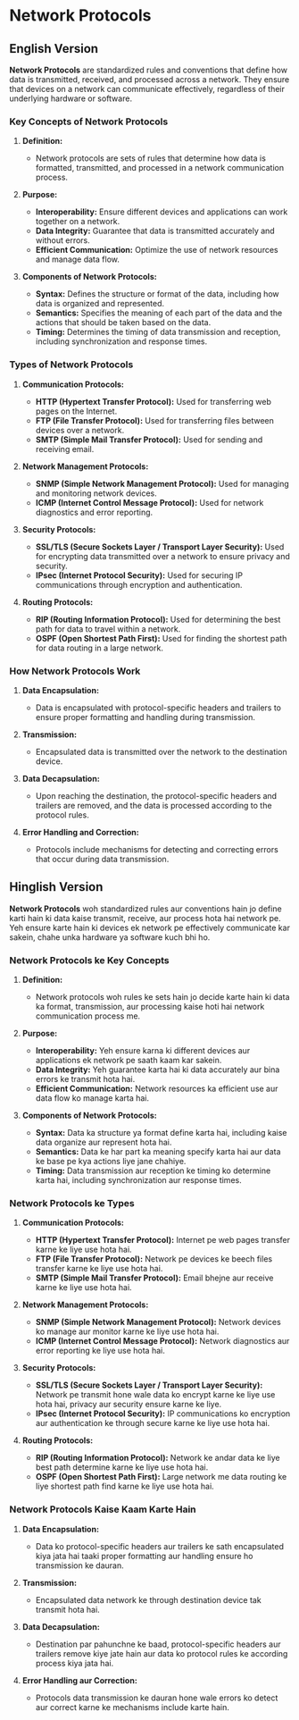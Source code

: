 # Network Protocols

## English Version

**Network Protocols** are standardized rules and conventions that define how data is transmitted, received, and processed across a network. They ensure that devices on a network can communicate effectively, regardless of their underlying hardware or software.

### Key Concepts of Network Protocols

1. **Definition:**
   - Network protocols are sets of rules that determine how data is formatted, transmitted, and processed in a network communication process.

2. **Purpose:**
   - **Interoperability:** Ensure different devices and applications can work together on a network.
   - **Data Integrity:** Guarantee that data is transmitted accurately and without errors.
   - **Efficient Communication:** Optimize the use of network resources and manage data flow.

3. **Components of Network Protocols:**
   - **Syntax:** Defines the structure or format of the data, including how data is organized and represented.
   - **Semantics:** Specifies the meaning of each part of the data and the actions that should be taken based on the data.
   - **Timing:** Determines the timing of data transmission and reception, including synchronization and response times.

### Types of Network Protocols

1. **Communication Protocols:**
   - **HTTP (Hypertext Transfer Protocol):** Used for transferring web pages on the Internet.
   - **FTP (File Transfer Protocol):** Used for transferring files between devices over a network.
   - **SMTP (Simple Mail Transfer Protocol):** Used for sending and receiving email.

2. **Network Management Protocols:**
   - **SNMP (Simple Network Management Protocol):** Used for managing and monitoring network devices.
   - **ICMP (Internet Control Message Protocol):** Used for network diagnostics and error reporting.

3. **Security Protocols:**
   - **SSL/TLS (Secure Sockets Layer / Transport Layer Security):** Used for encrypting data transmitted over a network to ensure privacy and security.
   - **IPsec (Internet Protocol Security):** Used for securing IP communications through encryption and authentication.

4. **Routing Protocols:**
   - **RIP (Routing Information Protocol):** Used for determining the best path for data to travel within a network.
   - **OSPF (Open Shortest Path First):** Used for finding the shortest path for data routing in a large network.

### How Network Protocols Work

1. **Data Encapsulation:**
   - Data is encapsulated with protocol-specific headers and trailers to ensure proper formatting and handling during transmission.

2. **Transmission:**
   - Encapsulated data is transmitted over the network to the destination device.

3. **Data Decapsulation:**
   - Upon reaching the destination, the protocol-specific headers and trailers are removed, and the data is processed according to the protocol rules.

4. **Error Handling and Correction:**
   - Protocols include mechanisms for detecting and correcting errors that occur during data transmission.

## Hinglish Version

**Network Protocols** woh standardized rules aur conventions hain jo define karti hain ki data kaise transmit, receive, aur process hota hai network pe. Yeh ensure karte hain ki devices ek network pe effectively communicate kar sakein, chahe unka hardware ya software kuch bhi ho.

### Network Protocols ke Key Concepts

1. **Definition:**
   - Network protocols woh rules ke sets hain jo decide karte hain ki data ka format, transmission, aur processing kaise hoti hai network communication process me.

2. **Purpose:**
   - **Interoperability:** Yeh ensure karna ki different devices aur applications ek network pe saath kaam kar sakein.
   - **Data Integrity:** Yeh guarantee karta hai ki data accurately aur bina errors ke transmit hota hai.
   - **Efficient Communication:** Network resources ka efficient use aur data flow ko manage karta hai.

3. **Components of Network Protocols:**
   - **Syntax:** Data ka structure ya format define karta hai, including kaise data organize aur represent hota hai.
   - **Semantics:** Data ke har part ka meaning specify karta hai aur data ke base pe kya actions liye jane chahiye.
   - **Timing:** Data transmission aur reception ke timing ko determine karta hai, including synchronization aur response times.

### Network Protocols ke Types

1. **Communication Protocols:**
   - **HTTP (Hypertext Transfer Protocol):** Internet pe web pages transfer karne ke liye use hota hai.
   - **FTP (File Transfer Protocol):** Network pe devices ke beech files transfer karne ke liye use hota hai.
   - **SMTP (Simple Mail Transfer Protocol):** Email bhejne aur receive karne ke liye use hota hai.

2. **Network Management Protocols:**
   - **SNMP (Simple Network Management Protocol):** Network devices ko manage aur monitor karne ke liye use hota hai.
   - **ICMP (Internet Control Message Protocol):** Network diagnostics aur error reporting ke liye use hota hai.

3. **Security Protocols:**
   - **SSL/TLS (Secure Sockets Layer / Transport Layer Security):** Network pe transmit hone wale data ko encrypt karne ke liye use hota hai, privacy aur security ensure karne ke liye.
   - **IPsec (Internet Protocol Security):** IP communications ko encryption aur authentication ke through secure karne ke liye use hota hai.

4. **Routing Protocols:**
   - **RIP (Routing Information Protocol):** Network ke andar data ke liye best path determine karne ke liye use hota hai.
   - **OSPF (Open Shortest Path First):** Large network me data routing ke liye shortest path find karne ke liye use hota hai.

### Network Protocols Kaise Kaam Karte Hain

1. **Data Encapsulation:**
   - Data ko protocol-specific headers aur trailers ke sath encapsulated kiya jata hai taaki proper formatting aur handling ensure ho transmission ke dauran.

2. **Transmission:**
   - Encapsulated data network ke through destination device tak transmit hota hai.

3. **Data Decapsulation:**
   - Destination par pahunchne ke baad, protocol-specific headers aur trailers remove kiye jate hain aur data ko protocol rules ke according process kiya jata hai.

4. **Error Handling aur Correction:**
   - Protocols data transmission ke dauran hone wale errors ko detect aur correct karne ke mechanisms include karte hain.
